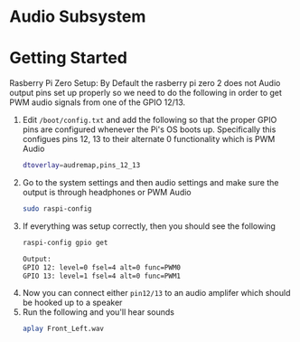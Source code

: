 # Audio Subsystem

# Getting Started
Rasberry Pi Zero Setup: 
By Default the rasberry pi zero 2 does not Audio output pins set up properly so we need to do the following in order to get PWM audio signals from one of the GPIO 12/13. 
1. Edit `/boot/config.txt` and add the following so that the proper GPIO pins are configured whenever the Pi's OS boots up. Specifically this configues pins 12, 13 to their alternate 0 functionality which is PWM Audio
   ```bash 
   dtoverlay=audremap,pins_12_13
   ```
2. Go to the system settings and then audio settings and make sure the output is through headphones or PWM Audio
   ```bash
   sudo raspi-config
   ```
3. If everything was setup correctly, then you should see the following
   ```bash
   raspi-config gpio get 
   
   Output: 
   GPIO 12: level=0 fsel=4 alt=0 func=PWM0
   GPIO 13: level=1 fsel=4 alt=0 func=PWM1
   ```
4. Now you can connect either `pin12/13` to an audio amplifer which should be hooked up to a speaker
5. Run the following and you'll hear sounds
   ```bash
   aplay Front_Left.wav
   ```
   
